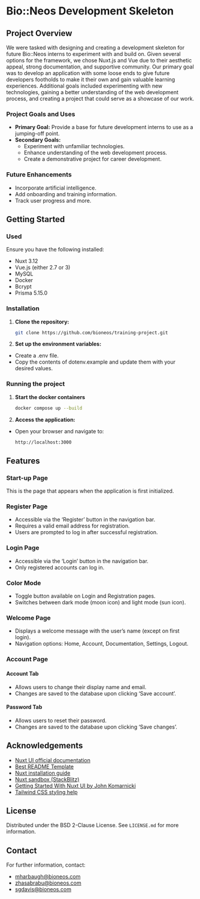 # Bio::Neos Development Skeleton

## Project Overview
We were tasked with designing and creating a development skeleton for future Bio::Neos interns to experiment with and build on. Given several options for the framework, we chose Nuxt.js and Vue due to their aesthetic appeal, strong documentation, and supportive community. Our primary goal was to develop an application with some loose ends to give future developers footholds to make it their own and gain valuable learning experiences. Additional goals included experimenting with new technologies, gaining a better understanding of the web development process, and creating a project that could serve as a showcase of our work.

### Project Goals and Uses
- **Primary Goal:** Provide a base for future development interns to use as a jumping-off point.
- **Secondary Goals:**
  - Experiment with unfamiliar technologies.
  - Enhance understanding of the web development process.
  - Create a demonstrative project for career development.

### Future Enhancements
- Incorporate artificial intelligence.
- Add onboarding and training information.
- Track user progress and more.

## Getting Started

### Used 
Ensure you have the following installed:
- Nuxt 3.12
- Vue.js (either 2.7 or 3)
- MySQL
- Docker
- Bcrypt
- Prisma 5.15.0

### Installation

1. **Clone the repository:**

   ```sh
   git clone https://github.com/bioneos/training-project.git
   ```
2. **Set up the environment variables:**
- Create a .env file.
- Copy the contents of dotenv.example and update them with your desired values.

### Running the project

1. **Start the docker containers**

    ```sh 
    docker compose up --build 
    ```

2. **Access the application:**
- Open your browser and navigate to:
    ```sh
    http://localhost:3000
    ```

## Features

### Start-up Page
This is the page that appears when the application is first initialized.

### Register Page
- Accessible via the ‘Register’ button in the navigation bar.
- Requires a valid email address for registration.
- Users are prompted to log in after successful registration.

### Login Page
- Accessible via the ‘Login’ button in the navigation bar.
- Only registered accounts can log in.

### Color Mode
- Toggle button available on Login and Registration pages.
- Switches between dark mode (moon icon) and light mode (sun icon).

### Welcome Page
- Displays a welcome message with the user’s name (except on first login).
- Navigation options: Home, Account, Documentation, Settings, Logout.

### Account Page

#### Account Tab
- Allows users to change their display name and email.
- Changes are saved to the database upon clicking ‘Save account’.

#### Password Tab
- Allows users to reset their password.
- Changes are saved to the database upon clicking ‘Save changes’.



## Acknowledgements
- [Nuxt UI official documentation](https://ui.nuxt.com/getting-started)
- [Best README Template](https://github.com/othneildrew/Best-README-Template)
- [Nuxt installation guide](https://nuxt.com/docs/getting-started/installation#play-online)
- [Nuxt sandbox (StackBlitz)](https://stackblitz.com/github/nuxt/starter/tree/v3?file=README.md)
- [Getting Started With Nuxt UI by John Komarnicki](https://www.youtube.com/watch?v=SE_ysS_ZXbk&t=1272s)
- [Tailwind CSS styling help](https://tailwindcss.com/docs/flex-basis)

## License
Distributed under the BSD 2-Clause License. See `LICENSE.md` for more information.

## Contact
For further information, contact:
- [mharbaugh@bioneos.com](mailto:mharbaugh@bioneos.com)
- [zhasabrabu@bioneos.com](mailto:zhasabrabu@bioneos.com)
- [sgdavis@bioneos.com](mailto:sgdavis@bioneos.com)
